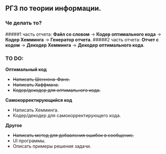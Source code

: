 ## РГЗ по теории информации.
### Че делать то?
#####1 часть отчета:
**Файл со словом** -> **Кодер оптимального кода** -> **Кодер Хемминга** -> **Генератор отчета**.
#####2 часть отчета:
**Отчет с кодом** -> **Декодер Хемминга** -> **Декодер оптимального кода**.

### TO DO:
**Оптимальный код** 
*	~~Написать Шеннона-Фано.~~
* 	~~Написать Хаффмана.~~
* 	~~Кодер/декодер для оптимального кода.~~

**Самокорректирующийся код**
* 	Написать Хемминга.
* 	Кодер/декодер для самокорректирующего кода.

**Другое**
* 	~~Написать метод для добавления ошибок в сообщение.~~
* 	UI программы.
* 	Описать примеры решения задачи.

